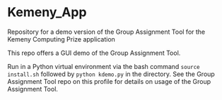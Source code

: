 # Kemeny_App
Repository for a demo version of the Group Assignment Tool for the Kemeny Computing Prize application

This repo offers a GUI demo of the Group Assignment Tool.

Run in a Python virtual environment via the bash command `source install.sh` followed by `python kdemo.py` in the directory. See the Group Assignment Tool repo on this profile for details on usage of the Group Assignment Tool.
